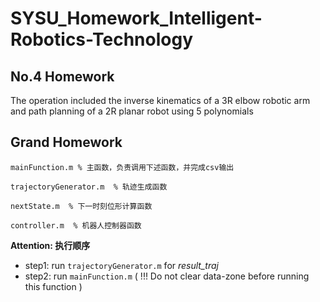 # SYSU_Homework_Intelligent-Robotics-Technology
## No.4 Homework
 The operation included the inverse kinematics of a 3R elbow robotic arm and path planning of a 2R planar robot using 5 polynomials

## Grand Homework
```
mainFunction.m % 主函数，负责调用下述函数，并完成csv输出
```

```
trajectoryGenerator.m  % 轨迹生成函数
```

```
nextState.m  % 下一时刻位形计算函数
```

```
controller.m  % 机器人控制器函数
```

**Attention: 执行顺序**
- step1: run `trajectoryGenerator.m` for *result_traj*
- step2: run `mainFunction.m` ( !!! Do not clear data-zone before running this function )
